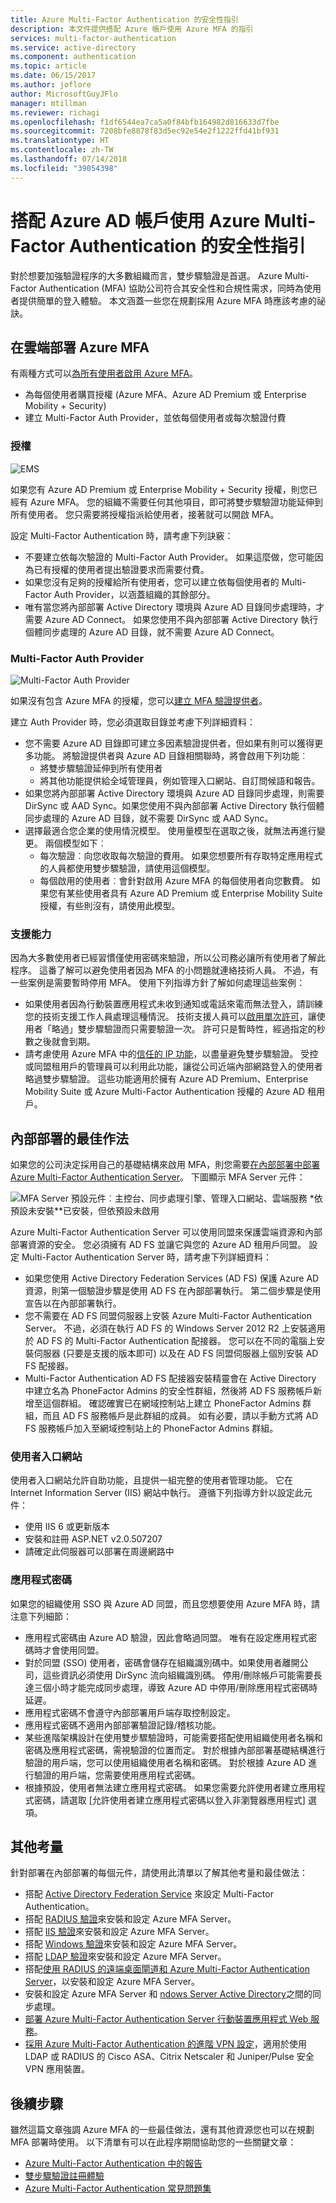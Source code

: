 ```yaml
---
title: Azure Multi-Factor Authentication 的安全性指引
description: 本文件提供搭配 Azure 帳戶使用 Azure MFA 的指引
services: multi-factor-authentication
ms.service: active-directory
ms.component: authentication
ms.topic: article
ms.date: 06/15/2017
ms.author: joflore
author: MicrosoftGuyJFlo
manager: mtillman
ms.reviewer: richagi
ms.openlocfilehash: f1df6544ea7ca5a0f84bfb164982d816633d7fbe
ms.sourcegitcommit: 7208bfe8878f83d5ec92e54e2f1222ffd41bf931
ms.translationtype: HT
ms.contentlocale: zh-TW
ms.lasthandoff: 07/14/2018
ms.locfileid: "39054398"
---
```

# <a name="security-guidance-for-using-azure-multi-factor-authentication-with-azure-ad-accounts"></a>搭配 Azure AD 帳戶使用 Azure Multi-Factor Authentication 的安全性指引

對於想要加強驗證程序的大多數組織而言，雙步驟驗證是首選。 Azure Multi-Factor Authentication (MFA) 協助公司符合其安全性和合規性需求，同時為使用者提供簡單的登入體驗。 本文涵蓋一些您在規劃採用 Azure MFA 時應該考慮的祕訣。

## <a name="deploy-azure-mfa-in-the-cloud"></a>在雲端部署 Azure MFA

有兩種方式可以[為所有使用者啟用 Azure MFA](howto-mfa-getstarted.md)。

* 為每個使用者購買授權 (Azure MFA、Azure AD Premium 或 Enterprise Mobility + Security)
* 建立 Multi-Factor Auth Provider，並依每個使用者或每次驗證付費

### <a name="licenses"></a>授權
![EMS](./media/multi-factor-authentication-security-best-practices/ems.png)

如果您有 Azure AD Premium 或 Enterprise Mobility + Security 授權，則您已經有 Azure MFA。 您的組織不需要任何其他項目，即可將雙步驟驗證功能延伸到所有使用者。 您只需要將授權指派給使用者，接著就可以開啟 MFA。

設定 Multi-Factor Authentication 時，請考慮下列訣竅：

* 不要建立依每次驗證的 Multi-Factor Auth Provider。 如果這麼做，您可能因為已有授權的使用者提出驗證要求而需要付費。
* 如果您沒有足夠的授權給所有使用者，您可以建立依每個使用者的 Multi-Factor Auth Provider，以涵蓋組織的其餘部分。 
* 唯有當您將內部部署 Active Directory 環境與 Azure AD 目錄同步處理時，才需要 Azure AD Connect。 如果您使用不與內部部署 Active Directory 執行個體同步處理的 Azure AD 目錄，就不需要 Azure AD Connect。

### <a name="multi-factor-auth-provider"></a>Multi-Factor Auth Provider
![Multi-Factor Auth Provider](./media/multi-factor-authentication-security-best-practices/authprovider.png)

如果沒有包含 Azure MFA 的授權，您可以[建立 MFA 驗證提供者](concept-mfa-authprovider.md)。

建立 Auth Provider 時，您必須選取目錄並考慮下列詳細資料：

* 您不需要 Azure AD 目錄即可建立多因素驗證提供者，但如果有則可以獲得更多功能。 將驗證提供者與 Azure AD 目錄相關聯時，將會啟用下列功能︰
  * 將雙步驟驗證延伸到所有使用者
  * 將其他功能提供給全域管理員，例如管理入口網站、自訂問候語和報告。
* 如果您將內部部署 Active Directory 環境與 Azure AD 目錄同步處理，則需要 DirSync 或 AAD Sync。如果您使用不與內部部署 Active Directory 執行個體同步處理的 Azure AD 目錄，就不需要 DirSync 或 AAD Sync。
* 選擇最適合您企業的使用情況模型。 使用量模型在選取之後，就無法再進行變更。 兩個模型如下︰
  * 每次驗證︰向您收取每次驗證的費用。 如果您想要所有存取特定應用程式的人員都使用雙步驟驗證，請使用這個模型。
  * 每個啟用的使用者︰會針對啟用 Azure MFA 的每個使用者向您數費。 如果您有某些使用者具有 Azure AD Premium 或 Enterprise Mobility Suite 授權，有些則沒有，請使用此模型。

### <a name="supportability"></a>支援能力
因為大多數使用者已經習慣僅使用密碼來驗證，所以公司務必讓所有使用者了解此程序。 這番了解可以避免使用者因為 MFA 的小問題就連絡技術人員。 不過，有一些案例是需要暫時停用 MFA。 使用下列指導方針了解如何處理這些案例：

* 如果使用者因為行動裝置應用程式未收到通知或電話來電而無法登入，請訓練您的技術支援工作人員處理這種情況。 技術支援人員可以[啟用單次許可](howto-mfa-mfasettings.md#one-time-bypass)，讓使用者「略過」雙步驟驗證而只需要驗證一次。 許可只是暫時性，經過指定的秒數之後就會到期。
* 請考慮使用 Azure MFA 中的[信任的 IP 功能](howto-mfa-mfasettings.md#trusted-ips)，以盡量避免雙步驟驗證。 受控或同盟租用戶的管理員可以利用此功能，讓從公司近端內部網路登入的使用者略過雙步驟驗證。 這些功能適用於擁有 Azure AD Premium、Enterprise Mobility Suite 或 Azure Multi-Factor Authentication 授權的 Azure AD 租用戶。

## <a name="best-practices-for-an-on-premises-deployment"></a>內部部署的最佳作法
如果您的公司決定採用自己的基礎結構來啟用 MFA，則您需要[在內部部署中部署 Azure Multi-Factor Authentication Server](howto-mfaserver-deploy.md)。 下圖顯示 MFA Server 元件：

![MFA Server 預設元件︰主控台、同步處理引擎、管理入口網站、雲端服務](./media/multi-factor-authentication-security-best-practices/server.png) \*依預設未安裝\**已安裝，但依預設未啟用

Azure Multi-Factor Authentication Server 可以使用同盟來保護雲端資源和內部部署資源的安全。 您必須擁有 AD FS 並讓它與您的 Azure AD 租用戶同盟。
設定 Multi-Factor Authentication Server 時，請考慮下列詳細資料：

* 如果您使用 Active Directory Federation Services (AD FS) 保護 Azure AD 資源，則第一個驗證步驟是使用 AD FS 在內部部署執行。 第二個步驟是使用宣告以在內部部署執行。
* 您不需要在 AD FS 同盟伺服器上安裝 Azure Multi-Factor Authentication Server。 不過，必須在執行 AD FS 的 Windows Server 2012 R2 上安裝適用於 AD FS 的 Multi-Factor Authentication 配接器。 您可以在不同的電腦上安裝伺服器 (只要是支援的版本即可) 以及在 AD FS 同盟伺服器上個別安裝 AD FS 配接器。 
* Multi-Factor Authentication AD FS 配接器安裝精靈會在 Active Directory 中建立名為 PhoneFactor Admins 的安全性群組，然後將 AD FS 服務帳戶新增至這個群組。 確認確實已在網域控制站上建立 PhoneFactor Admins 群組，而且 AD FS 服務帳戶是此群組的成員。 如有必要，請以手動方式將 AD FS 服務帳戶加入至網域控制站上的 PhoneFactor Admins 群組。

### <a name="user-portal"></a>使用者入口網站
使用者入口網站允許自助功能，且提供一組完整的使用者管理功能。 它在 Internet Information Server (IIS) 網站中執行。 遵循下列指導方針以設定此元件：

* 使用 IIS 6 或更新版本
* 安裝和註冊 ASP.NET v2.0.507207
* 請確定此伺服器可以部署在周邊網路中

### <a name="app-passwords"></a>應用程式密碼
如果您的組織使用 SSO 與 Azure AD 同盟，而且您想要使用 Azure MFA 時，請注意下列細節：

* 應用程式密碼由 Azure AD 驗證，因此會略過同盟。 唯有在設定應用程式密碼時才會使用同盟。
* 對於同盟 (SSO) 使用者，密碼會儲存在組織識別碼中。如果使用者離開公司，這些資訊必須使用 DirSync 流向組織識別碼。 停用/刪除帳戶可能需要長達三個小時才能完成同步處理，導致 Azure AD 中停用/刪除應用程式密碼時延遲。
* 應用程式密碼不會遵守內部部署用戶端存取控制設定。
* 應用程式密碼不適用內部部署驗證記錄/稽核功能。
* 某些進階架構設計在使用雙步驟驗證時，可能需要搭配使用組織使用者名稱和密碼及應用程式密碼，需視驗證的位置而定。 對於根據內部部署基礎結構進行驗證的用戶端，您可以使用組織使用者名稱和密碼。 對於根據 Azure AD 進行驗證的用戶端，您需要使用應用程式密碼。
* 根據預設，使用者無法建立應用程式密碼。 如果您需要允許使用者建立應用程式密碼，請選取 [允許使用者建立應用程式密碼以登入非瀏覽器應用程式] 選項。

## <a name="additional-considerations"></a>其他考量
針對部署在內部部署的每個元件，請使用此清單以了解其他考量和最佳做法：

- 搭配 [Active Directory Federation Service](multi-factor-authentication-get-started-adfs.md) 來設定 Multi-Factor Authentication。
- 搭配 [RADIUS 驗證](howto-mfaserver-dir-radius.md)來安裝和設定 Azure MFA Server。
- 搭配 [IIS 驗證](howto-mfaserver-iis.md)來安裝和設定 Azure MFA Server。
- 搭配 [Windows 驗證](howto-mfaserver-windows.md)來安裝和設定 Azure MFA Server。
- 搭配 [LDAP 驗證](howto-mfaserver-dir-ldap.md)來安裝和設定 Azure MFA Server。
- 搭配[使用 RADIUS 的遠端桌面閘道和 Azure Multi-Factor Authentication Server](howto-mfaserver-nps-rdg.md)，以安裝和設定 Azure MFA Server。
- 安裝和設定 Azure MFA Server 和 [ndows Server Active Directory](howto-mfaserver-dir-ad.md)之間的同步處理。
- [部署 Azure Multi-Factor Authentication Server 行動裝置應用程式 Web 服務](howto-mfaserver-deploy-mobileapp.md)。
- [採用 Azure Multi-Factor Authentication 的進階 VPN 設定](howto-mfaserver-nps-vpn.md)，適用於使用 LDAP 或 RADIUS 的 Cisco ASA、Citrix Netscaler 和 Juniper/Pulse 安全 VPN 應用裝置。

## <a name="next-steps"></a>後續步驟
雖然這篇文章強調 Azure MFA 的一些最佳做法，還有其他資源您也可以在規劃 MFA 部署時使用。 以下清單有可以在此程序期間協助您的一些關鍵文章：

* [Azure Multi-Factor Authentication 中的報告](howto-mfa-reporting.md)
* [雙步驟驗證註冊體驗](../user-help/multi-factor-authentication-end-user-first-time.md)
* [Azure Multi-Factor Authentication 常見問題集](multi-factor-authentication-faq.md)
